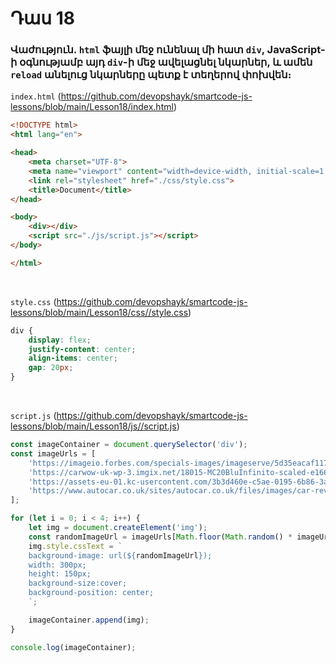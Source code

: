 # Դաս 18

### Վաժություն. `html` ֆայլի մեջ ունենալ մի հատ `div`, JavaScript-ի օգնությամբ այդ `div`-ի մեջ ավելացնել նկարներ, և ամեն `reload` անելուց նկարները պետք է տեղերով փոխվեն։


`index.html` (https://github.com/devopshayk/smartcode-js-lessons/blob/main/Lesson18/index.html)
```html
<!DOCTYPE html>
<html lang="en">

<head>
    <meta charset="UTF-8">
    <meta name="viewport" content="width=device-width, initial-scale=1.0">
    <link rel="stylesheet" href="./css/style.css">
    <title>Document</title>
</head>

<body>
    <div></div>
    <script src="./js/script.js"></script>
</body>

</html>
```

<br>


`style.css` (https://github.com/devopshayk/smartcode-js-lessons/blob/main/Lesson18/css//style.css)
```css
div {
    display: flex;
    justify-content: center;
    align-items: center;
    gap: 20px;
}
```

<br>


`script.js` (https://github.com/devopshayk/smartcode-js-lessons/blob/main/Lesson18/js//script.js)
```js
const imageContainer = document.querySelector('div');
const imageUrls = [
    'https://imageio.forbes.com/specials-images/imageserve/5d35eacaf1176b0008974b54/2020-Chevrolet-Corvette-Stingray/0x0.jpg?format=jpg&crop=4560,2565,x790,y784,safe&width=960',
    'https://carwow-uk-wp-3.imgix.net/18015-MC20BluInfinito-scaled-e1666008987698.jpg',
    'https://assets-eu-01.kc-usercontent.com/3b3d460e-c5ae-0195-6b86-3ac7fb9d52db/819061b6-7d77-4e3b-96af-1075fb2de5cb/Bugatti%20Chiron%20Super%20Sport%20300%2B.jpeg?width=800&fm=jpg&auto=format',
    'https://www.autocar.co.uk/sites/autocar.co.uk/files/images/car-reviews/first-drives/legacy/99-best-luxury-cars-2023-bmw-i7-lead.jpg'
];

for (let i = 0; i < 4; i++) {
    let img = document.createElement('img');
    const randomImageUrl = imageUrls[Math.floor(Math.random() * imageUrls.length)] 
    img.style.cssText = `
    background-image: url(${randomImageUrl});
    width: 300px;
    height: 150px;
    background-size:cover;
    background-position: center;
    `;

    imageContainer.append(img);
}

console.log(imageContainer);
```